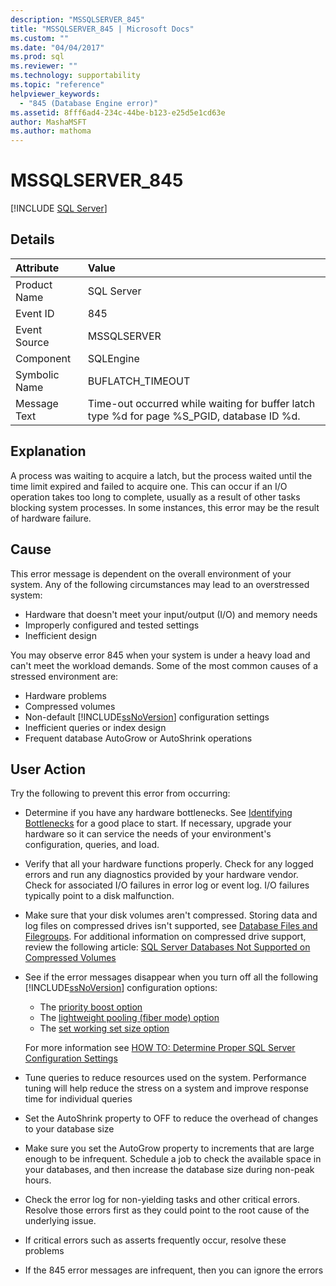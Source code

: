 ```yaml
---
description: "MSSQLSERVER_845"
title: "MSSQLSERVER_845 | Microsoft Docs"
ms.custom: ""
ms.date: "04/04/2017"
ms.prod: sql
ms.reviewer: ""
ms.technology: supportability
ms.topic: "reference"
helpviewer_keywords: 
  - "845 (Database Engine error)"
ms.assetid: 8fff6ad4-234c-44be-b123-e25d5e1cd63e
author: MashaMSFT
ms.author: mathoma
---
```

# MSSQLSERVER_845
 [!INCLUDE [SQL Server](../../includes/applies-to-version/sqlserver.md)]
  
## Details  
  
| Attribute | Value |  
| :-------- | :---- |  
|Product Name|SQL Server|  
|Event ID|845|  
|Event Source|MSSQLSERVER|  
|Component|SQLEngine|  
|Symbolic Name|BUFLATCH_TIMEOUT|  
|Message Text|Time-out occurred while waiting for buffer latch type %d for page %S_PGID, database ID %d.|  
  
## Explanation  
A process was waiting to acquire a latch, but the process waited until the time limit expired and failed to acquire one. This can occur if an I/O operation takes too long to complete, usually as a result of other tasks blocking system processes. In some instances, this error may be the result of hardware failure.  
  
## Cause
This error message is dependent on the overall environment of your system. Any of the following circumstances may lead to an overstressed system:

- Hardware that doesn't meet your input/output (I/O) and memory needs
- Improperly configured and tested settings
- Inefficient design

 You may observe error 845 when your system is under a heavy load and can't meet the workload demands. Some of the most common causes of a stressed environment are:

- Hardware problems
- Compressed volumes
- Non-default [!INCLUDE[ssNoVersion](../../includes/ssnoversion-md.md)] configuration settings
- Inefficient queries or index design
- Frequent database AutoGrow or AutoShrink operations

## User Action  
Try the following to prevent this error from occurring:  
  
- Determine if you have any hardware bottlenecks. See [Identifying Bottlenecks](../performance/identify-bottlenecks.md) for a good place to start. If necessary, upgrade your hardware so it can service the needs of your environment's configuration, queries, and load.

- Verify that all your hardware functions properly. Check for any logged errors and run any diagnostics provided by your hardware vendor. Check for associated I/O failures in error log or event log. I/O failures typically point to a disk malfunction.  
- Make sure that your disk volumes aren't compressed. Storing data and log files on compressed drives isn't supported, see [Database Files and Filegroups](../databases/database-files-and-filegroups.md). For additional information on compressed drive support, review the following article: [SQL Server Databases Not Supported on Compressed Volumes](https://support.microsoft.com/EN-US/help/231347)

- See if the error messages disappear when you turn off all the following [!INCLUDE[ssNoVersion](../../includes/ssnoversion-md.md)] configuration options:
   - The [priority boost option](../../database-engine/configure-windows/configure-the-priority-boost-server-configuration-option.md)
   - The [lightweight pooling (fiber mode) option](../../database-engine/configure-windows/lightweight-pooling-server-configuration-option.md)
   - The [set working set size option](../../database-engine/configure-windows/set-working-set-size-server-configuration-option.md)

    For more information see [HOW TO: Determine Proper SQL Server Configuration Settings](https://support.microsoft.com/EN-US/help/319942)

- Tune queries to reduce resources used on the system. Performance tuning will help reduce the stress on a system and improve response time for individual queries
- Set the AutoShrink property to OFF to reduce the overhead of changes to your database size
- Make sure you set the AutoGrow property to increments that are large enough to be infrequent. Schedule a job to check the available space in your databases, and then increase the database size during non-peak hours.
- Check the error log for non-yielding tasks and other critical errors. Resolve those errors first as they could point to the root cause of the underlying issue.
- If critical errors such as asserts frequently occur, resolve these problems
- If the 845 error messages are infrequent, then you can ignore the errors